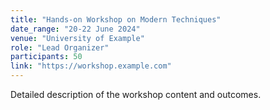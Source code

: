 ```yaml
---
title: "Hands-on Workshop on Modern Techniques"
date_range: "20-22 June 2024"
venue: "University of Example"
role: "Lead Organizer"
participants: 50
link: "https://workshop.example.com"
---
```


Detailed description of the workshop content and outcomes.
